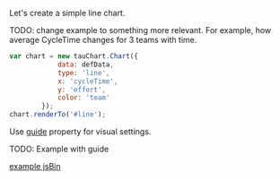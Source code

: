 Let's create a simple line chart.

TODO: change example to something more relevant. For example, how average CycleTime changes for 3 teams with time.

```javascript
var chart = new tauChart.Chart({
            data: defData,
            type: 'line',
            x: 'cycleTime',
            y: 'effort',
            color: 'team'
        });
chart.renderTo('#line');
```

Use [guide](guide.md) property for visual settings.

TODO: Example with guide

[example jsBin](http://jsbin.com/hogoci/15/embed?output&height=500px)
